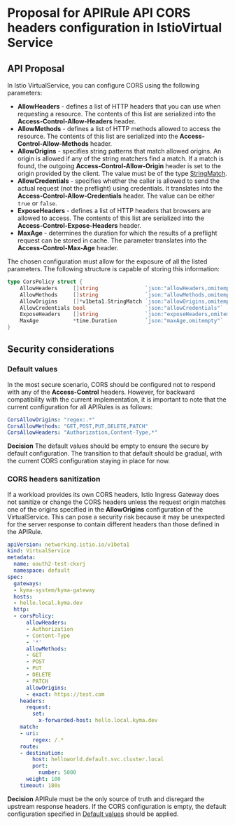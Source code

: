 # Proposal for APIRule API CORS headers configuration in IstioVirtual Service

## API Proposal

In Istio VirtualService, you can configure CORS using the following parameters:
- **AllowHeaders** - defines a list of HTTP headers that you can use when requesting a resource. The contents of this list are serialized into the **Access-Control-Allow-Headers** header.
- **AllowMethods** - defines a list of HTTP methods allowed to access the resource. The contents of this list are serialized into the **Access-Control-Allow-Methods** header.
- **AllowOrigins** - specifies string patterns that match allowed origins. An origin is allowed if any of the string matchers find a match. If a match is found, the outgoing **Access-Control-Allow-Origin** header is set to the origin provided by the client. The value must be of the type [StringMatch](https://istio.io/latest/docs/reference/config/networking/virtual-service/#StringMatch).
- **AllowCredentials** - specifies whether the caller is allowed to send the actual request (not the preflight) using credentials. It translates into the **Access-Control-Allow-Credentials** header. The value can be either `true` or `false`.
- **ExposeHeaders** - defines a list of HTTP headers that browsers are allowed to access. The contents of this list are serialized into the **Access-Control-Expose-Headers** header.
- **MaxAge** - determines the duration for which the results of a preflight request can be stored in cache. The parameter translates into the **Access-Control-Max-Age** header.

The chosen configuration must allow for the exposure of all the listed parameters. The following structure is capable of storing this information:
```go
type CorsPolicy struct {
	AllowHeaders     []string               `json:"allowHeaders,omitempty"`
	AllowMethods     []string               `json:"allowMethods,omitempty"`
	AllowOrigins     []*v1beta1.StringMatch `json:"allowOrigins,omitempty"`
	AllowCredentials bool                   `json:"allowCredentials"`
	ExposeHeaders    []string               `json:"exposeHeaders,omitempty"`
	MaxAge           *time.Duration         `json:"maxAge,omitempty"`
}
```

## Security considerations

### Default values

In the most secure scenario, CORS should be configured not to respond with any of the **Access-Control** headers. However, for backward compatibility with the current implementation, it is important to note that the current configuration for all APIRules is as follows:
```yaml
CorsAllowOrigins: "regex:.*"
CorsAllowMethods: "GET,POST,PUT,DELETE,PATCH"
CorsAllowHeaders: "Authorization,Content-Type,*"
```

**Decision**
The default values should be empty to ensure the secure by default configuration. The transition to that default should be gradual, with the current CORS configuration staying in place for now.

### CORS headers sanitization

If a workload provides its own CORS headers, Istio Ingress Gateway does not sanitize or change the CORS headers unless the request origin matches one of the origins specified in the **AllowOrigins** configuration of the VirtualService. This can pose a security risk because it may be unexpected for the server response to contain different headers than those defined in the APIRule.

```yaml
apiVersion: networking.istio.io/v1beta1
kind: VirtualService
metadata:
  name: oauth2-test-ckxrj
  namespace: default
spec:
  gateways:
  - kyma-system/kyma-gateway
  hosts:
  - hello.local.kyma.dev
  http:
  - corsPolicy:
      allowHeaders:
      - Authorization
      - Content-Type
      - '*'
      allowMethods:
      - GET
      - POST
      - PUT
      - DELETE
      - PATCH
      allowOrigins:
      - exact: https://test.com
    headers:
      request:
        set:
          x-forwarded-host: hello.local.kyma.dev
    match:
    - uri:
        regex: /.*
    route:
    - destination:
        host: helloworld.default.svc.cluster.local
        port:
          number: 5000
      weight: 100
    timeout: 180s

```

**Decision**
APIRule must be the only source of truth and disregard the upstream response headers. If the CORS configuration is empty, the default configuration specified in [Default values](#default-values) should be applied.
